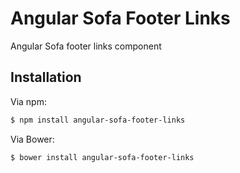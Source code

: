 # Angular Sofa Footer Links

Angular Sofa footer links component

## Installation

Via npm:

```sh
$ npm install angular-sofa-footer-links
```

Via Bower:

```sh
$ bower install angular-sofa-footer-links
```

